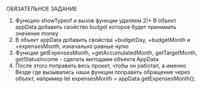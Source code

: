 ОБЯЗАТЕЛЬНОЕ ЗАДАНИЕ
1) Функцию showTypeof и вызов функции удаляем
2)+ В объект appData добавить свойство budget которое будет принимать значение money
3) В объект appData добавить свойства +budgetDay, +budgetMonth и +expensesMonth, изначально равные нулю
4) Функции getExpensesMonth, +getAccumulatedMonth, getTargetMonth, getStatusIncome - сделать методами объекта AppData
5) После этого поправить весь проект, чтобы он работал, а именно
Везде где вызывались наши функции поправить обращение через объект, например
let expensesMonth = appData.getExpensesMonth();
